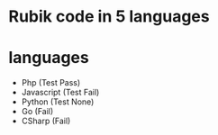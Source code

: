 # Rubik code in 5 languages

# languages

* Php (Test Pass)
* Javascript (Test Fail)
* Python (Test None)
* Go (Fail)
* CSharp (Fail)